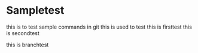 # Sampletest
this is to test sample commands in git
this is used to test
this is firsttest
this is secondtest

this is branchtest
